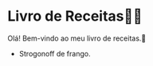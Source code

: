 # Livro de Receitas:man_cook:

Olá! Bem-vindo ao meu livro de receitas.:wave:

- Strogonoff de frango.